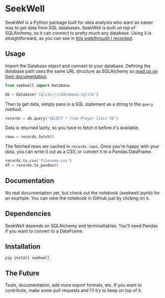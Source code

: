 
# SeekWell

SeekWell is a Python package built for data analysts who want an easier way to get data from SQL databases. SeekWell is built on top of SQLAlchemy, so it can connect to pretty much any database. Using it is straightforward, as you can see in [this walkthrough I recorded](https://www.youtube.com/watch?v=FKANqEBTaOc).

## Usage

Import the Database object and connect to your database. Defining the database path uses the same URL structure as SQLAlchemy so [read up on their documentation](http://docs.sqlalchemy.org/en/latest/core/engines.html).
```python
from seekwell import Database

db = Database('sqlite:///database.sqlite')
```

Then to get data, simply pass in a SQL statement as a string to the `query` method.
```python
records = db.query('SELECT * from Player limit 50')
```

Data is returned lazily, so you have to fetch it before it's available.

```python
rows = records.fetch()
```

The fetched rows are cached in `records.rows`. Once you're happy with your data, you can write it out as a CSV, or convert it to a Pandas DataFrame.

```python
records.to_csv('filename.csv')
df = records.to_pandas()
```

## Documentation

No real documentation yet, but check out the notebook (seekwell.ipynb) for an example. You can view the notebook in GitHub just by clicking on it.



## Dependencies

SeekWell depends on SQLAlchemy and terminaltables. You'll need Pandas if you want to convert to a DataFrame.


## Installation

```
pip install seekwell
```

## The Future

Tests, documentation, add more export formats, etc. If you want to contribute, make some pull requests and I'll try to keep on top of it.